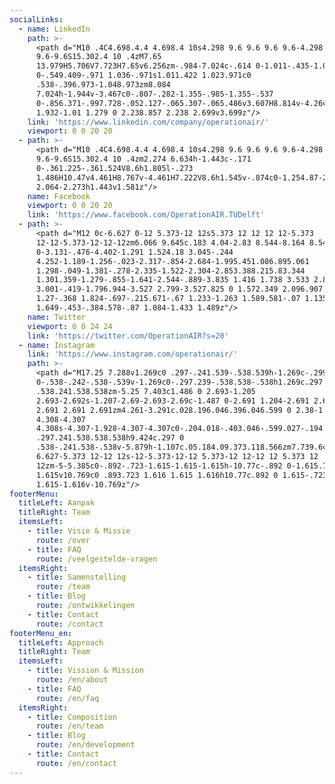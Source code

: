 ```yaml
---
socialLinks:
  - name: LinkedIn
    path: >-
      <path d="M10 .4C4.698.4.4 4.698.4 10s4.298 9.6 9.6 9.6 9.6-4.298
      9.6-9.6S15.302.4 10 .4zM7.65
      13.979H5.706V7.723H7.65v6.256zm-.984-7.024c-.614 0-1.011-.435-1.011-.973
      0-.549.409-.971 1.036-.971s1.011.422 1.023.971c0
      .538-.396.973-1.048.973zm8.084
      7.024h-1.944v-3.467c0-.807-.282-1.355-.985-1.355-.537
      0-.856.371-.997.728-.052.127-.065.307-.065.486v3.607H8.814v-4.26c0-.781-.025-1.434-.051-1.996h1.689l.089.869h.039c.256-.408.883-1.01
      1.932-1.01 1.279 0 2.238.857 2.238 2.699v3.699z"/>
    link: 'https://www.linkedin.com/company/operationair/'
    viewport: 0 0 20 20
  - path: >-
      <path d="M10 .4C4.698.4.4 4.698.4 10s4.298 9.6 9.6 9.6 9.6-4.298
      9.6-9.6S15.302.4 10 .4zm2.274 6.634h-1.443c-.171
      0-.361.225-.361.524V8.6h1.805l-.273
      1.486H10.47v4.461H8.767v-4.461H7.222V8.6h1.545v-.874c0-1.254.87-2.273
      2.064-2.273h1.443v1.581z"/>
    name: Facebook
    viewport: 0 0 20 20
    link: 'https://www.facebook.com/OperationAIR.TUDelft'
  - path: >-
      <path d="M12 0c-6.627 0-12 5.373-12 12s5.373 12 12 12 12-5.373
      12-12-5.373-12-12-12zm6.066 9.645c.183 4.04-2.83 8.544-8.164 8.544-1.622
      0-3.131-.476-4.402-1.291 1.524.18 3.045-.244
      4.252-1.189-1.256-.023-2.317-.854-2.684-1.995.451.086.895.061
      1.298-.049-1.381-.278-2.335-1.522-2.304-2.853.388.215.83.344
      1.301.359-1.279-.855-1.641-2.544-.889-3.835 1.416 1.738 3.533 2.881 5.92
      3.001-.419-1.796.944-3.527 2.799-3.527.825 0 1.572.349 2.096.907.654-.128
      1.27-.368 1.824-.697-.215.671-.67 1.233-1.263 1.589.581-.07 1.135-.224
      1.649-.453-.384.578-.87 1.084-1.433 1.489z"/>
    name: Twitter
    viewport: 0 0 24 24
    link: 'https://twitter.com/OperationAIR?s=20'
  - name: Instagram
    link: 'https://www.instagram.com/operationair/'
    path: >-
      <path d="M17.25 7.288v1.269c0 .297-.241.539-.538.539h-1.269c-.299
      0-.538-.242-.538-.539v-1.269c0-.297.239-.538.538-.538h1.269c.297 0
      .538.241.538.538zm-5.25 7.403c1.486 0 2.693-1.205
      2.693-2.692s-1.207-2.69-2.693-2.69c-1.487 0-2.691 1.204-2.691 2.691s1.204
      2.691 2.691 2.691zm4.261-3.291c.028.196.046.396.046.599 0 2.38-1.928
      4.308-4.307
      4.308s-4.307-1.928-4.307-4.307c0-.204.018-.403.046-.599.027-.194.066-.383.118-.567h-1.107v5.879c0
      .297.241.538.538.538h9.424c.297 0
      .538-.241.538-.538v-5.879h-1.107c.05.184.09.373.118.566zm7.739.6c0
      6.627-5.373 12-12 12s-12-5.373-12-12 5.373-12 12-12 12 5.373 12
      12zm-5-5.385c0-.892-.723-1.615-1.615-1.615h-10.77c-.892 0-1.615.723-1.615
      1.615v10.769c0 .893.723 1.616 1.615 1.616h10.77c.892 0 1.615-.723
      1.615-1.616v-10.769z"/>
footerMenu:
  titleLeft: Aanpak
  titleRight: Team
  itemsLeft:
    - title: Visie & Missie
      route: /over
    - title: FAQ
      route: /veelgestelde-vragen
  itemsRight:
    - title: Samenstelling
      route: /team
    - title: Blog
      route: /ontwikkelingen
    - title: Contact
      route: /contact
footerMenu_en:
  titleLeft: Approach
  titleRight: Team
  itemsLeft:
    - title: Vission & Mission
      route: /en/about
    - title: FAQ
      route: /en/faq
  itemsRight:
    - title: Composition
      route: /en/team
    - title: Blog
      route: /en/development
    - title: Contact
      route: /en/contact
---
```

